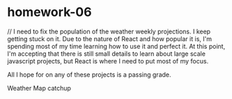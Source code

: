 # homework-06

// I need to fix the population of the weather weekly projections.  I keep getting stuck on it. Due to the nature of React and how popular it is, I'm spending most of my time learning how to use it and perfect it.  At this point, I'm accepting that there is still small details to learn about large scale javascript projects, but React is where I need to put most of my focus. 

All I hope for on any of these projects is a passing grade.

Weather Map catchup 
